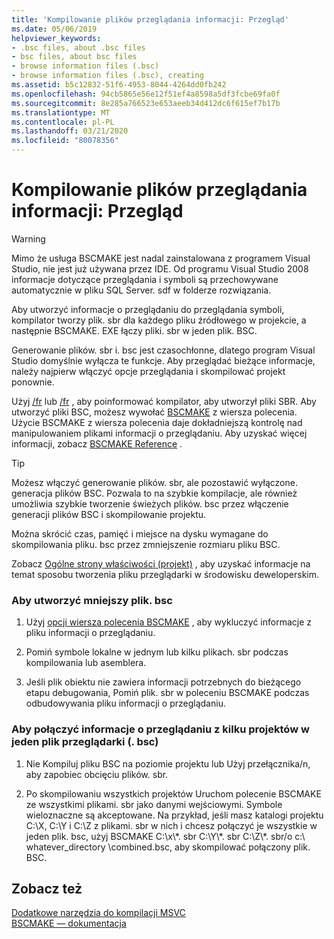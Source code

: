 ```yaml
---
title: 'Kompilowanie plików przeglądania informacji: Przegląd'
ms.date: 05/06/2019
helpviewer_keywords:
- .bsc files, about .bsc files
- bsc files, about bsc files
- browse information files (.bsc)
- browse information files (.bsc), creating
ms.assetid: b5c12832-51f6-4953-8044-4264dd0fb242
ms.openlocfilehash: 94cb5865e56e12f51ef4a8598a5df3fcbe69fa0f
ms.sourcegitcommit: 8e285a766523e653aeeb34d412dc6f615ef7b17b
ms.translationtype: MT
ms.contentlocale: pl-PL
ms.lasthandoff: 03/21/2020
ms.locfileid: "80078356"
---
```

# <a name="building-browse-information-files-overview"></a>Kompilowanie plików przeglądania informacji: Przegląd

> [!WARNING]
> Mimo że usługa BSCMAKE jest nadal zainstalowana z programem Visual Studio, nie jest już używana przez IDE. Od programu Visual Studio 2008 informacje dotyczące przeglądania i symboli są przechowywane automatycznie w pliku SQL Server. sdf w folderze rozwiązania.

Aby utworzyć informacje o przeglądaniu do przeglądania symboli, kompilator tworzy plik. sbr dla każdego pliku źródłowego w projekcie, a następnie BSCMAKE. EXE łączy pliki. sbr w jeden plik. BSC.

Generowanie plików. sbr i. bsc jest czasochłonne, dlatego program Visual Studio domyślnie wyłącza te funkcje. Aby przeglądać bieżące informacje, należy najpierw włączyć opcje przeglądania i skompilować projekt ponownie.

Użyj [/fr](fr-fr-create-dot-sbr-file.md) lub [/fr](fr-fr-create-dot-sbr-file.md) , aby poinformować kompilator, aby utworzył pliki SBR. Aby utworzyć pliki BSC, możesz wywołać [BSCMAKE](bscmake-command-line.md) z wiersza polecenia. Użycie BSCMAKE z wiersza polecenia daje dokładniejszą kontrolę nad manipulowaniem plikami informacji o przeglądaniu. Aby uzyskać więcej informacji, zobacz [BSCMAKE Reference](bscmake-reference.md) .

> [!TIP]
>  Możesz włączyć generowanie plików. sbr, ale pozostawić wyłączone. generacja plików BSC. Pozwala to na szybkie kompilacje, ale również umożliwia szybkie tworzenie świeżych plików. bsc przez włączenie generacji plików BSC i skompilowanie projektu.

Można skrócić czas, pamięć i miejsce na dysku wymagane do skompilowania pliku. bsc przez zmniejszenie rozmiaru pliku BSC.

Zobacz [Ogólne strony właściwości (projekt)](general-property-page-project.md) , aby uzyskać informacje na temat sposobu tworzenia pliku przeglądarki w środowisku deweloperskim.

### <a name="to-create-a-smaller-bsc-file"></a>Aby utworzyć mniejszy plik. bsc

1. Użyj [opcji wiersza polecenia BSCMAKE](bscmake-options.md) , aby wykluczyć informacje z pliku informacji o przeglądaniu.

1. Pomiń symbole lokalne w jednym lub kilku plikach. sbr podczas kompilowania lub asemblera.

1. Jeśli plik obiektu nie zawiera informacji potrzebnych do bieżącego etapu debugowania, Pomiń plik. sbr w poleceniu BSCMAKE podczas odbudowywania pliku informacji o przeglądaniu.

### <a name="to-combine-the-browse-information-from-several-projects-into-one-browser-file-bsc"></a>Aby połączyć informacje o przeglądaniu z kilku projektów w jeden plik przeglądarki (. bsc)

1. Nie Kompiluj pliku BSC na poziomie projektu lub Użyj przełącznika/n, aby zapobiec obcięciu plików. sbr.

1. Po skompilowaniu wszystkich projektów Uruchom polecenie BSCMAKE ze wszystkimi plikami. sbr jako danymi wejściowymi. Symbole wieloznaczne są akceptowane. Na przykład, jeśli masz katalogi projektu C:\X, C:\Y i C:\Z z plikami. sbr w nich i chcesz połączyć je wszystkie w jeden plik. bsc, użyj BSCMAKE C:\x\\\*. sbr C:\Y\\\*. sbr C:\Z\\\*. sbr/o c:\ whatever_directory \combined.bsc, aby skompilować połączony plik. BSC.

## <a name="see-also"></a>Zobacz też

[Dodatkowe narzędzia do kompilacji MSVC](c-cpp-build-tools.md)<br/>
[BSCMAKE — dokumentacja](bscmake-reference.md)
